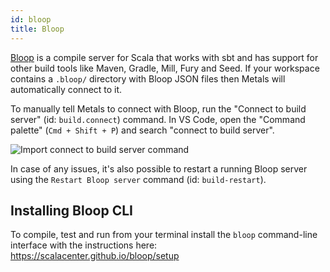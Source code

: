 ```yaml
---
id: bloop
title: Bloop
---
```


[Bloop](https://scalacenter.github.io/bloop) is a compile server for Scala that
works with sbt and has support for other build tools like Maven, Gradle, Mill,
Fury and Seed. If your workspace contains a `.bloop/` directory with Bloop JSON
files then Metals will automatically connect to it.

To manually tell Metals to connect with Bloop, run the "Connect to build server"
(id: `build.connect`) command. In VS Code, open the "Command palette"
(`Cmd + Shift + P`) and search "connect to build server".

![Import connect to build server command](https://github.com/scalameta/gh-pages-images/metals/bloop/mIR0WTe.png?raw=true)

In case of any issues, it's also possible to restart a running Bloop server
using the `Restart Bloop server` command (id: `build-restart`).

## Installing Bloop CLI

To compile, test and run from your terminal install the `bloop` command-line
interface with the instructions here: https://scalacenter.github.io/bloop/setup

```scala mdoc:custom-bloop

```
